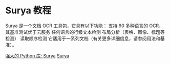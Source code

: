 # Surya 教程

<show-structure depth="3"/>


Surya 是一个文档 OCR 工具包，它具有以下功能：
支持 90 多种语言的 OCR，其基准测试优于云服务
任何语言的行级文本检测
布局分析（表格、图像、标题等检测）
读取顺序检测
它适用于一系列文档（有关更多详细信息，请参阅用法和基准）。


<seealso>
<category ref="ref_docs">
    <a href="https://mp.weixin.qq.com/s/2bNYvtk4vRQlc1duovPdXA">强大的 Python 库: Surya</a>
</category>
<category ref="ref_github">
    <a href="https://github.com/VikParuchuri/surya">Surya</a>
</category>
<category ref="ref_issues">
</category>
<category ref="ref_hf">
</category>
<category ref="ref_ms">
</category>
</seealso>

